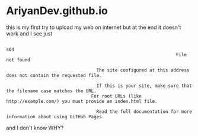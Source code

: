 # AriyanDev.github.io
this is my first try to upload my web on internet but at the end it doesn't work and I see just


                                                                        404
                                                                    File not found

                                      The site configured at this address does not contain the requested file.

                                      If this is your site, make sure that the filename case matches the URL.
                                    For root URLs (like http://example.com/) you must provide an index.html file.

                                      Read the full documentation for more information about using GitHub Pages.
                                      
                                      
and I don't know WHY?
